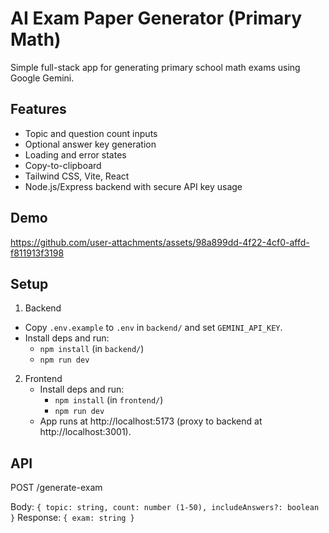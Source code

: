 # AI Exam Paper Generator (Primary Math)

Simple full-stack app for generating primary school math exams using Google Gemini.

## Features
- Topic and question count inputs
- Optional answer key generation
- Loading and error states
- Copy-to-clipboard
- Tailwind CSS, Vite, React
- Node.js/Express backend with secure API key usage

## Demo
https://github.com/user-attachments/assets/98a899dd-4f22-4cf0-affd-f811913f3198


## Setup
1. Backend
  - Copy `.env.example` to `.env` in `backend/` and set `GEMINI_API_KEY`.
   - Install deps and run:
     - `npm install` (in `backend/`)
     - `npm run dev`
2. Frontend
   - Install deps and run:
     - `npm install` (in `frontend/`)
     - `npm run dev`
   - App runs at http://localhost:5173 (proxy to backend at http://localhost:3001).


## API
POST /generate-exam

Body: `{ topic: string, count: number (1-50), includeAnswers?: boolean }`
Response: `{ exam: string }`
